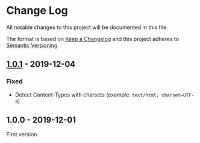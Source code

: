 # Change Log

All notable changes to this project will be documented in this file.

The format is based on [Keep a Changelog](http://keepachangelog.com/)
and this project adheres to [Semantic Versioning](http://semver.org/).

## [1.0.1] - 2019-12-04
### Fixed
- Detect Content-Types with charsets (example: `text/html; charset=UTF-8`)

## 1.0.0 - 2019-12-01
First version

[1.0.1]: https://github.com/middlewares/error-response/compare/v1.0.0...v1.0.1
